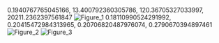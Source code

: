 0.1940767765045166, 13.400792360305786, 120.36705327033997, 20211.2362397561847
![Figure_1](https://github.com/PyDiMEHT/cuda/assets/154764201/8dc8138a-0969-41d9-8198-b254be796544)
0.18110990524291992, 0.20415472984313965, 0.20706820487976074, 0.2790670394897461
![Figure_2](https://github.com/PyDiMEHT/cuda/assets/154764201/c57a3a10-f91c-4178-9f17-3dd83e3f9cc7)
![Figure_3](https://github.com/PyDiMEHT/cuda/assets/154764201/f683f5ec-b85d-4110-8641-4cd341ae7aab)
